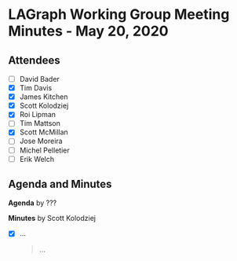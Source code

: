 # LAGraph Working Group Meeting Minutes - May 20, 2020

## Attendees
- [ ] David Bader
- [X] Tim Davis
- [X] James Kitchen
- [X] Scott Kolodziej
- [X] Roi Lipman
- [ ] Tim Mattson
- [X] Scott McMillan
- [ ] Jose Moreira
- [ ] Michel Pelletier
- [ ] Erik Welch

## Agenda and Minutes

**Agenda** by ???

**Minutes** by Scott Kolodziej

- [X] ...
    > ...
